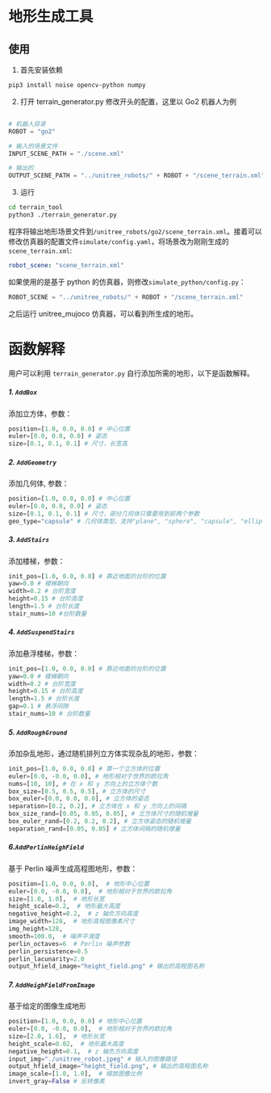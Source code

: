 #  地形生成工具

## 使用
1. 首先安装依赖
```bash
pip3 install noise opencv-python numpy 
```
2. 打开 terrain_generator.py 修改开头的配置，这里以 Go2 机器人为例
```python

# 机器人目录
ROBOT = "go2"

# 输入的场景文件 
INPUT_SCENE_PATH = "./scene.xml"

# 输出的
OUTPUT_SCENE_PATH = "../unitree_robots/" + ROBOT + "/scene_terrain.xml"
```
3. 运行
```bash
cd terrain_tool
python3 ./terrain_generator.py
```
程序将输出地形场景文件到`/unitree_robots/go2/scene_terrain.xml`。接着可以修改仿真器的配置文件`simulate/config.yaml`，将场景改为刚刚生成的 `scene_terrain.xml`:
```yaml
robot_scene: "scene_terrain.xml"
```
如果使用的是基于 python 的仿真器，则修改`simulate_python/config.py`：
```python
ROBOT_SCENE = "../unitree_robots/" + ROBOT + "/scene_terrain.xml" 
```
之后运行 unitree_mujoco 仿真器，可以看到所生成的地形。

# 函数解释
用户可以利用 `terrain_generator.py` 自行添加所需的地形，以下是函数解释。

##### 1. `AddBox`
添加立方体，参数：
``` python
position=[1.0, 0.0, 0.0] # 中心位置
euler=[0.0, 0.0, 0.0] # 姿态
size=[0.1, 0.1, 0.1] # 尺寸，长宽高
``` 
##### 2. `AddGeometry`
添加几何体, 参数：
``` python
position=[1.0, 0.0, 0.0] # 中心位置
euler=[0.0, 0.0, 0.0] # 姿态
size=[0.1, 0.1, 0.1] # 尺寸，部分几何体只需要用到前两个参数
geo_type="capsule" # 几何体类型，支持"plane", "sphere", "capsule", "ellipsoid", "capsule", "box"
``` 

##### 3. `AddStairs`
添加楼梯，参数：
```python
init_pos=[1.0, 0.0, 0.0] # 靠近地面的台阶的位置
yaw=0.0 # 楼梯朝向
width=0.2 # 台阶宽度
height=0.15 # 台阶高度
length=1.5 # 台阶长度
stair_nums=10 #台阶数量
```

##### 4. `AddSuspendStairs`
添加悬浮楼梯，参数：
```python
init_pos=[1.0, 0.0, 0.0] # 靠近地面的台阶的位置
yaw=0.0 # 楼梯朝向
width=0.2 # 台阶宽度
height=0.15 # 台阶高度
length=1.5 # 台阶长度
gap=0.1 # 悬浮间隙
stair_nums=10 # 台阶数量
```

##### 5. `AddRoughGround`
添加杂乱地形，通过随机排列立方体实现杂乱的地形，参数：
```python
init_pos=[1.0, 0.0, 0.0] # 第一个立方体的位置
euler=[0.0, -0.0, 0.0], # 地形相对于世界的欧拉角
nums=[10, 10], # 在 x 和 y 方向上的立方体个数
box_size=[0.5, 0.5, 0.5], # 立方体的尺寸
box_euler=[0.0, 0.0, 0.0], # 立方体的姿态
separation=[0.2, 0.2], # 立方体在 x 和 y 方向上的间隔
box_size_rand=[0.05, 0.05, 0.05], # 立方体尺寸的随机增量
box_euler_rand=[0.2, 0.2, 0.2], # 立方体姿态的随机增量
separation_rand=[0.05, 0.05] # 立方体间隔的随机增量
```

##### 6.`AddPerlinHeighField`
基于 Perlin 噪声生成高程图地形，参数：
```python
position=[1.0, 0.0, 0.0],  # 地形中心位置
euler=[0.0, -0.0, 0.0],  # 地形相对于世界的欧拉角
size=[1.0, 1.0],  # 地形长宽
height_scale=0.2,  # 地形最大高度
negative_height=0.2,  # z 轴负方向高度
image_width=128,  # 地形高程图像素尺寸
img_height=128,
smooth=100.0,  # 噪声平滑度
perlin_octaves=6  # Perlin 噪声参数
perlin_persistence=0.5
perlin_lacunarity=2.0
output_hfield_image="height_field.png" # 输出的高程图名称
```

##### 7. `AddHeighFieldFromImage`
基于给定的图像生成地形
```python
position=[1.0, 0.0, 0.0] # 地形中心位置
euler=[0.0, -0.0, 0.0],  # 地形相对于世界的欧拉角
size=[2.0, 1.6],  # 地形长宽
height_scale=0.02,  # 地形最大高度
negative_height=0.1,  # z 轴负方向高度
input_img="./unitree_robot.jpeg" # 输入的图像路径
output_hfield_image="height_field.png", # 输出的高程图名称
image_scale=[1.0, 1.0],  # 缩放图像比例
invert_gray=False # 反转像素
```